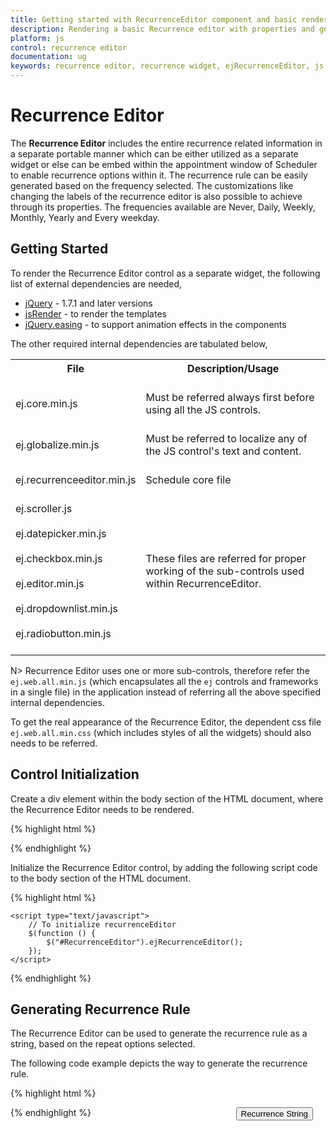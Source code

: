 ```yaml
---
title: Getting started with RecurrenceEditor component and basic render.	 	
description: Rendering a basic Recurrence editor with properties and generate the recurrence rule for Recurrence editor.
platform: js
control: recurrence editor
documentation: ug
keywords: recurrence editor, recurrence widget, ejRecurrenceEditor, js recurrence editor
---
```

# Recurrence Editor

The **Recurrence Editor** includes the entire recurrence related information in a separate portable manner which can be either utilized as a separate widget or else can be embed within the appointment window of Scheduler to enable recurrence options within it. The recurrence rule can be easily generated based on the frequency selected. The customizations like changing the labels of the recurrence editor is also possible to achieve through its properties. The frequencies available are Never, Daily, Weekly, Monthly, Yearly and Every weekday.
 
## Getting Started

To render the Recurrence Editor control as a separate widget, the following list of external dependencies are needed, 

* [jQuery](http://jquery.com) - 1.7.1 and later versions
* [jsRender](https://github.com/borismoore/jsrender) - to render the templates
* [jQuery.easing](http://gsgd.co.uk/sandbox/jquery/easing) - to support animation effects in the components

The other required internal dependencies are tabulated below,


<table>
<tr>
<th>
File<br/><br/></th><th>
Description/Usage<br/><br/></th></tr>
<tr>
<td>
ej.core.min.js<br/><br/></td><td>
Must be referred always first before using all the JS controls.<br/><br/></td></tr>
<tr>
<td>
ej.globalize.min.js<br/><br/></td><td>
Must be referred to localize any of the JS control's text and content.<br/><br/></td></tr>
<tr>
<td>
ej.recurrenceeditor.min.js<br/><br/></td><td>
Schedule core file<br/><br/></td></tr>
<tr>
<td>
ej.scroller.js<br/><br/>ej.datepicker.min.js<br/><br/>ej.checkbox.min.js<br/><br/>ej.editor.min.js<br/><br/>ej.dropdownlist.min.js<br/><br/>ej.radiobutton.min.js<br/><br/></td><td>
These files are referred for proper working of the sub-controls used within RecurrenceEditor.<br/><br/></td></tr>
</table>


N> Recurrence Editor uses one or more sub-controls, therefore refer the `ej.web.all.min.js` (which encapsulates all the `ej` controls and frameworks in a single file) in the application instead of referring all the above specified internal dependencies. 

To get the real appearance of the Recurrence Editor, the dependent css file `ej.web.all.min.css` (which includes styles of all the widgets) should also needs to be referred.

## Control Initialization 

Create a div element within the body section of the HTML document, where the Recurrence Editor needs to be rendered.

{% highlight html %}

<body>
	<div id="RecurrenceEditor"></div>
</body>

{% endhighlight %}

Initialize the Recurrence Editor control, by adding the following script code to the body section of the HTML document.

{% highlight html %}

<body>
    <!-- div for RecurrenceEditor creation -->    
    <div id="RecurrenceEditor"></div>
	
    <script type="text/javascript">
        // To initialize recurrenceEditor
        $(function () {
            $("#RecurrenceEditor").ejRecurrenceEditor();
        });
    </script>
</body>

{% endhighlight %}


## Generating Recurrence Rule

The Recurrence Editor can be used to generate the recurrence rule as a string, based on the repeat options selected.

The following code example depicts the way to generate the recurrence rule.

{% highlight html %}

<!--Container for ejRecurrenceEditor widget-->
<div id="RecurrenceEditor"></div>

<button type="donerecur" onclick="closerecurrence()" id="donerecur1" class='recurbutton' style="float:right;margin-right:20px;margin-bottom:10px;">Recurrence String</button>

<script type="text/javascript">
        $(function () {
            $("#RecurrenceEditor").ejRecurrenceEditor({
                selectedRecurrenceType: 0,
                create:"oncreate"
            });
            
        });
        $("#donerecur1").ejButton({ width: '155px', height: '35px', showRoundedCorner: true });
       $("#RecurrenceEditor").after($("#donerecur1"));
         function oncreate() {
             this.element.find("#recurrencetype_wrapper").css("width", "33%");
         }
        function closerecurrence() {
            var obj = $(".e-recurrenceeditor").data("ejRecurrenceEditor")
            obj.closeRecurPublic();
            alert(obj._recRule);
        }
  </script>

{% endhighlight %}
